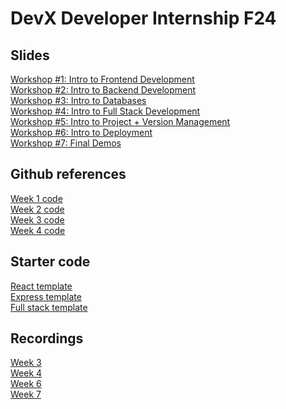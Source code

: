 # DevX Developer Internship F24

## Slides
[Workshop #1: Intro to Frontend Development](https://docs.google.com/presentation/d/1lDnUipO_w7IOAG3IH65Ow3mFRTYg9zXyM5oWztQPCP4/edit?usp=sharing) <br />
[Workshop #2: Intro to Backend Development](https://docs.google.com/presentation/d/1RrbZBeb2ZB5Y7dPnXsz2NFIXNgX_Q1Ua7KYo9tFTbb4/edit?usp=sharing) <br />
[Workshop #3: Intro to Databases](https://docs.google.com/presentation/d/1jYT8-JBafw87JD9Fz5zfdYfjBkjaCOoyYK7nsgi8R18/edit?usp=sharing) <br />
[Workshop #4: Intro to Full Stack Development](https://docs.google.com/presentation/d/1UZgg6AF6cLOguUP_4DE5IH5QcOJ72m6STeUGhdX-oNE/edit?usp=sharing) <br />
[Workshop #5: Intro to Project + Version Management](https://docs.google.com/presentation/d/1qk1DSL8Yz2qGJlI-5g3SIZD7qBLTWMgdi94ZiF5Nlts/edit?usp=sharing) <br />
[Workshop #6: Intro to Deployment](https://docs.google.com/presentation/d/1Ct3-yDWZOgdS_37fxdzr7AVaH09lOdTRr6G3ho0CKII/edit?usp=sharing) <br />
[Workshop #7: Final Demos](https://docs.google.com/presentation/d/1fhKhDWzmcTXG5Yc3RsC2J_2O957GGgddLGYMm4pyq_Y/edit?usp=sharing) <br />

## Github references 
[Week 1 code](https://github.com/cruizeship/devx-week1) <br />
[Week 2 code](https://github.com/cruizeship/devx-week2) <br />
[Week 3 code](https://github.com/cruizeship/devx-week3) <br />
[Week 4 code](https://github.com/cruizeship/devx-week4) <br />

## Starter code
[React template](https://github.com/cruizeship/devx-react-template) <br />
[Express template](https://github.com/cruizeship/devx-express-template) <br />
[Full stack template](https://github.com/cruizeship/devx-full-stack-template) <br />

## Recordings
[Week 3](https://youtu.be/DQGMDa-cVPo) <br />
[Week 4](https://youtu.be/CKwfwmqX4pw) <br />
[Week 6](https://youtu.be/4SzQ8JXd7YU) <br />
[Week 7](https://youtu.be/IlkDXkZyPtk) <br />
